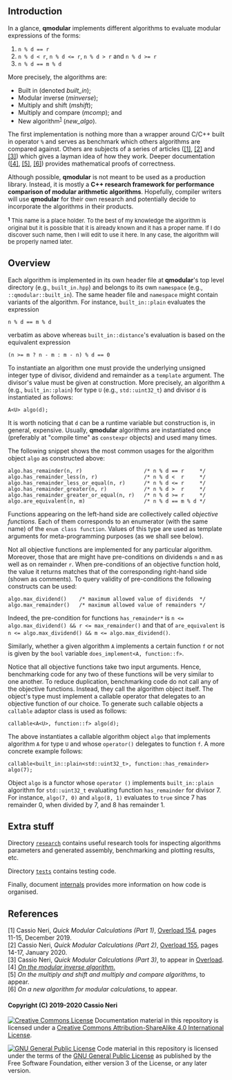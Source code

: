 ## Introduction

In a glance, **qmodular** implements different algorithms to evaluate modular
expressions of the forms:

1. `n % d == r`
2. `n % d < r`, `n % d <= r`, `n % d > r` and `n % d >= r`
3. `n % d == m % d`

More precisely, the algorithms are:

* Built in (denoted *built_in*);
* Modular inverse (*minverse*);
* Multiply and shift (*mshift*);
* Multiply and compare (*mcomp*); and
* New algorithm<sup id="NewAlgoName">[1](#fNewAlgoName)</sup> (*new_algo*).

The first implementation is nothing more than a wrapper around C/C++ built in
operator `%` and serves as benchmark which others algorithms are compared
against. Others are subjects of a series of articles ([[1]](#overload-1),
[[2]](#overload-2) and [[3]](#overload-3)) which gives a layman idea of how they work.
Deeper documentation ([[4]](#deep-1), [[5]](#deep-2), [[6]](#deep-3)) provides mathematical proofs of correctness.

Although possible, **qmodular** is not meant to be used as a production library.
Instead, it is mostly a **C++ research framework for performance comparison of
modular arithmetic algorithms**. Hopefully, compiler writers will use
**qmodular** for their own research and potentially decide to incorporate the
algorithms in their products.

<font size="-1">
<b id="fNewAlgoName"><sup>1</sup></b> This name is a place holder. To the best
of my knowledge the algorithm is original but it is possible that it is already
known and it has a proper name. If I do discover such name, then I will edit to
use it here. In any case, the algorithm will be properly named later.
</font>



## Overview

Each algorithm is implemented in its own header file at **qmodular**'s top level
directory (e.g., `built_in.hpp`) and belongs to its own `namespace` (e.g.,
`::qmodular::built_in`). The same header file and `namespace` might contain
variants of the algorithm. For instance, `built_in::plain` evaluates the
expression

    n % d == m % d

verbatim as above whereas `built_in::distance`'s evaluation is based on the
equivalent expression

    (n >= m ? n - m : m - n) % d == 0

To instantiate an algorithm one must provide the underlying unsigned integer
type of divisor, dividend and remainder as a `template` argument. The divisor's
value must be given at construction. More precisely, an algorithm `A` (e.g.,
`built_in::plain`) for type `U` (e.g., `std::uint32_t`) and divisor `d` is
instantiated as follows:

    A<U> algo(d);

It is worth noticing that `d` can be a runtime variable but construction is, in
general, expensive. Usually, **qmodular** algorithms are instantiated once
(preferably at "compile time" as `constexpr` objects) and used many times.

The following snippet shows the most common usages for the algorithm object
`algo` as constructed above:

    algo.has_remainder(n, r)                    /* n % d == r     */
    algo.has_remainder_less(n, r)               /* n % d <  r     */
    algo.has_remainder_less_or_equal(n, r)      /* n % d <= r     */
    algo.has_remainder_greater(n, r)            /* n % d >  r     */
    algo.has_remainder_greater_or_equal(n, r)   /* n % d >= r     */
    algo.are_equivalent(n, m)                   /* n % d == m % d */

Functions appearing on the left-hand side are collectively called *objective
functions*. Each of them corresponds to an enumerator (with the same name) of
the `enum class function`. Values of this type are used as template arguments
for meta-programming purposes (as we shall see below).

Not all objective functions are implemented for any particular algorithm.
Moreover, those that are might have pre-conditions on dividends `n` and `m` as
well as on remainder `r`. When pre-conditions of an objective function hold, the
value it returns matches that of the corresponding right-hand side (shown as
comments). To query validity of pre-conditions the following constructs can be
used:

    algo.max_dividend()    /* maximum allowed value of dividends  */
    algo.max_remainder()   /* maximum allowed value of remainders */



Indeed, the pre-condition for functions `has_remainder*` is
`n <= algo.max_dividend() && r <= max_remainder()` and that of `are_equivalent`
is `n <= algo.max_dividend() && m <= algo.max_dividend()`.

Similarly, whether a given algorithm `A` implements a certain function `f` or
not is given by the `bool` variable `does_implement<A, function::f>`. 

Notice that all objective functions take two input arguments. Hence,
benchmarking code for any two of these functions will be very similar to one
another. To reduce duplication, benchmarking code do not call any of the
objective functions. Instead, they call the algorithm object itself. The
object's type must implement a callable operator that delegates to an objective
function of our choice. To generate such callable objects a `callable` adaptor
class is used as follows:

    callable<A<U>, function::f> algo(d);

The above instantiates a callable algorithm object `algo` that implements
algorithm `A` for type `U` and whose `operator()` delegates to function `f`. A
more concrete example follows:

    callable<built_in::plain<std::uint32_t>, function::has_remainder> algo(7);

Object `algo` is a functor whose `operator ()` implements `built_in::plain`
algorithm for `std::uint32_t` evaluating function `has_remainder` for divisor 7.
For instance,  `algo(7, 0)` and `algo(8, 1)` evaluates to `true` since 7 has
remainder 0, when divided by 7, and 8 has remainder 1.



## Extra stuff

Directory [`research`](research) contains useful research tools for inspecting
algorithms parameters and generated assembly, benchmarking and plotting results,
etc.

Directory [`tests`](tests) contains testing code.

Finally, document [internals](Internals.md) provides more information on how
code is organised.



## References

<span id="overload-1">[1] Cassio Neri, *Quick Modular Calculations (Part 1)*,
[Overload 154](https://accu.org/var/uploads/journals/Overload154.pdf#page=13), pages 11-15, December 2019.<br>
<span id="overload-2">[2] Cassio Neri, *Quick Modular Calculations (Part 2)*,
[Overload 155](https://accu.org/var/uploads/journals/Overload155.pdf#page=16), pages 14-17, January 2020.<br>
<span id="overload-3">[3] Cassio Neri, *Quick Modular Calculations (Part 3)*,
to appear in [Overload](https://accu.org/index.php/journals/c78/).<br>
<span id="deep-1">[4] [*On the modular inverse algorithm*.](papers/minverse.pdf)<br>
<span id="deep-2">[5] *On the multiply and shift and multiply and compare algorithms*, to appear.<br>
<span id="deep-3">[6] *On a new algorithm for modular calculations*, to appear.<br>



#### Copyright (C) 2019-2020 Cassio Neri

[![Creative Commons License](https://i.creativecommons.org/l/by-sa/4.0/88x31.png)](http://creativecommons.org/licenses/by-sa/4.0)
Documentation material in this repository is licensed under a
[Creative Commons Attribution-ShareAlike 4.0 International License](http://creativecommons.org/licenses/by-sa/4.0).

[![GNU General Public License](https://www.gnu.org/graphics/gplv3-88x31.png)](https://www.gnu.org/licenses/gpl-3.0-standalone.html)
Code material in this repository is licensed under the terms of the 
[GNU General Public License](https://www.gnu.org/licenses/gpl-3.0-standalone.html)
as published by the Free Software Foundation, either version 3 of the License,
or any later version.
